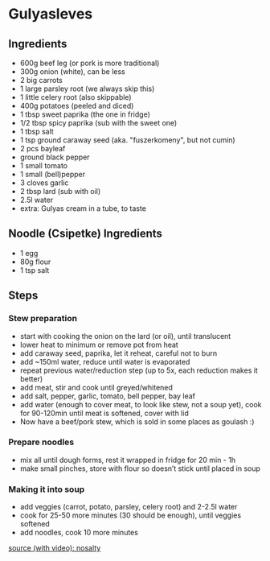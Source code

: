 # Gulyasleves
## Ingredients
* 600g beef leg (or pork is more traditional)
* 300g onion (white), can be less
* 2 big carrots
* 1 large parsley root (we always skip this)
* 1 little celery root (also skippable)
* 400g potatoes (peeled and diced)
* 1 tbsp sweet paprika (the one in fridge)
* 1/2 tbsp spicy paprika (sub with the sweet one)
* 1 tbsp salt
* 1 tsp ground caraway seed (aka. "fuszerkomeny", but not cumin)
* 2 pcs bayleaf
* ground black pepper
* 1 small tomato
* 1 small (bell)pepper
* 3 cloves garlic
* 2 tbsp lard (sub with oil)
* 2.5l water
* extra: Gulyas cream in a tube, to taste

## Noodle (Csipetke) Ingredients 
* 1 egg
* 80g flour
* 1 tsp salt

## Steps
### Stew preparation
* start with cooking the onion on the lard (or oil), until translucent
* lower heat to minimum or remove pot from heat
* add caraway seed, paprika, let it reheat, careful not to burn
* add ~150ml water, reduce until water is evaporated
* repeat previous water/reduction step (up to 5x, each reduction makes it better)
* add meat, stir and cook until greyed/whitened
* add salt, pepper, garlic, tomato, bell pepper, bay leaf
* add water (enough to cover meat, to look like stew, not a soup yet), cook for 90-120min until meat is softened, cover with lid
* Now have a beef/pork stew, which is sold in some places as goulash :)

### Prepare noodles
* mix all until dough forms, rest it wrapped in fridge for 20 min - 1h
* make small pinches, store with flour so doesn’t stick until placed in soup

### Making it into soup
* add veggies (carrot, potato, parsley, celery root) and 2-2.5l water
* cook for 25-50 more minutes (30 should be enough), until veggies softened
* add noodles, cook 10 more minutes

[source (with video): nosalty](https://www.nosalty.hu/recept/tradicionalis-gulyasleves)
